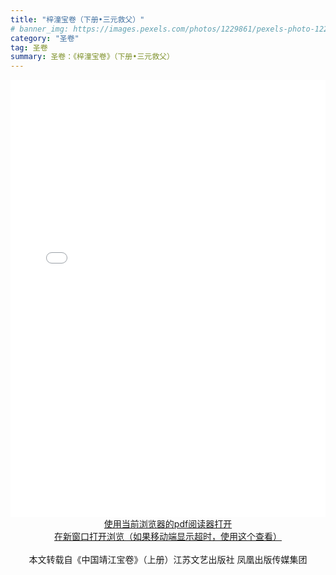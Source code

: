 ```yaml
---
title: "梓潼宝卷（下册•三元救父）"
# banner_img: https://images.pexels.com/photos/1229861/pexels-photo-1229861.jpeg?auto=compress&cs=tinysrgb&h=750&w=1260
category: "圣卷"
tag: 圣卷
summary: 圣卷：《梓潼宝卷》（下册•三元救父）
---
```

<div>
  <iframe src="../../../../../pdfjs/web/viewer.html?file=https://cdn.jsdelivr.net/gh/JingJiangBaoJuan/BaoJuanFiles/up/5.pdf" width="100%" height="700px" frameborder="0"></iframe>
</div>

<div align='center' >
  <a href="https://cdn.jsdelivr.net/gh/JingJiangBaoJuan/BaoJuanFiles/up/5.pdf">
  使用当前浏览器的pdf阅读器打开</a>
</div>

<div align='center' >
  <a href="../../../../../pdfjs/web/viewer.html?file=https://cdn.jsdelivr.net/gh/JingJiangBaoJuan/BaoJuanFiles/up/5.pdf">
  在新窗口打开浏览（如果移动端显示超时，使用这个查看）</a>
</div>

<br />

<div align='center' >
  本文转载自《中国靖江宝卷》（上册）江苏文艺出版社 凤凰出版传媒集团
</div>